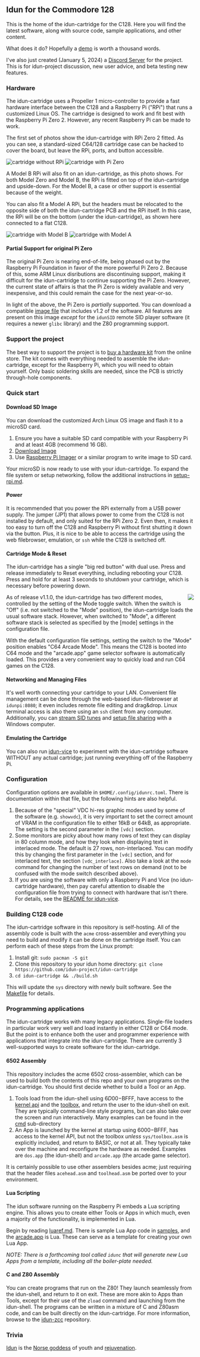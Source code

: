 ## Idun for the Commodore 128

This is the home of the idun-cartridge for the C128. Here you will find the latest software, along with source code, sample applications, and other content.

What does it do? Hopefully a [demo](https://www.youtube.com/watch?v=X_DMMz55Tpo) is worth a thousand words.

I've also just created (January 5, 2024) a [Discord Server](https://discord.gg/DpwsRZ6r) for the project. This is for idun-project discussion, new user advice, and beta testing new features.

### Hardware

The idun-cartridge uses a Propeller 1 micro-controller to provide a fast hardware interface between the C128 and a Raspberry Pi ("RPi") that runs a customized Linux OS. The cartridge is designed to work and fit best with the Raspberry Pi Zero 2. However, any recent Raspberry Pi can be made to work.

The first set of photos show the idun-cartridge with RPi Zero 2 fitted. As you can see, a standard-sized C64/128 cartridge case can be hacked to cover the board, but leave the RPi, ports, and button accessible.

![cartridge without RPi](doc/cart_no_rpi.jpg)
![cartridge with Pi Zero](doc/330_112856.jpg)

 A Model B RPi will also fit on an idun-cartridge, as this photo shows. For both Model Zero and Model B, the RPi is fitted on top of the idun-cartridge and upside-down. For the Model B, a case or other support is essential because of the weight.

You can also fit a Model A RPi, but the headers must be relocated to the opposite side of both the idun-cartridge PCB and the RPi itself. In this case, the RPi will be on the bottom (under the idun-cartridge), as shown here connected to a flat C128.

![cartridge with Model B](doc/401_122754.jpg)
![cartridge with Model A](doc/407_144230.jpg)

#### Partial Support for original Pi Zero

The original Pi Zero is nearing end-of-life, being phased out by the Raspberry Pi Foundation in favor of the more powerful Pi Zero 2. Because of this, some ARM Linux disributions are discontinuing support, making it difficult for the idun-cartridge to continue supporting the Pi Zero. However, the current state of affairs is that the Pi Zero is widely available and very inexpensive, and this could remain the case for the next year-or-so.

In light of the above, the Pi Zero is *partially* supported. You can download a compatible [image file](https://drive.google.com/file/d/1-f4fZqi1PGydYXPUaHLZCb5UNGgmPkZW/view?usp=sharing) that includes v1.2 of the software. All features are present on this image *except* for the `idunSID` remote SID player software (it requires a newer `glibc` library) and the Z80 programming support.

### Support the project

The best way to support the project is to [buy a hardware kit](https://www.tindie.com/products/idun-cartridge-c128/idun-cartridge-c128-kit/) from the online store. The kit comes with everything needed to assemble the idun-cartridge, except for the Raspberry Pi, which you will need to obtain yourself. Only basic soldering skills are needed, since the PCB is strictly through-hole components.

### Quick start

#### Download SD Image

You can download the customized Arch Linux OS image and flash it to a microSD card.

1. Ensure you have a suitable SD card compatible with your Raspberry Pi and at least 4GB (recommend 16 GB).
2. [Download Image](https://drive.google.com/file/d/1tYmL1zDgZj2KxWQS5eT54sy9L9NNPKM7/view?usp=sharing)
3. Use [Raspberry Pi Imager](https://www.raspberrypi.com/software/) or a similar program to write image to SD card.

Your microSD is now ready to use with your idun-cartridge. To expand the file system or setup networking, follow the additional instructions in [setup-rpi.md](doc/setup-rpi.md).

#### Power

It is recommended that you power the RPi externally from a USB power supply. The jumper (JP1) that allows power to come from the C128 is not installed by default, and only suited for the RPi Zero 2. Even then, it makes it too easy to turn off the C128 and Raspberry Pi without first shutting it down via the button. Plus, it is nice to be able to access the cartridge using the web filebrowser, emulation, or `ssh` while the C128 is switched off.

#### Cartridge Mode & Reset

The idun-cartridge has a single "big red button" with dual use. Press and release immediately to Reset everything, including rebooting your C128. Press and hold for at least 3 seconds to shutdown your cartridge, which is necessary before powering down.

<img align="right" src="doc/cart_mode_sw2.jpg" />

As of release v1.1.0, the idun-cartridge has two different modes, controlled by the setting of the Mode toggle switch. When the switch is "Off" (i.e. not switched to the "Mode" position), the idun-cartridge loads the usual software stack. However, when switched to "Mode", a different software stack is selected as specified by the [mode] settings in the configuration file.

With the default configuration file settings, setting the switch to the "Mode" position enables "C64 Arcade Mode". This means the C128 is booted into C64 mode and the "arcade.app" game selector software is automatically loaded. This provides a very convenient way to quickly load and run C64 games on the C128.

#### Networking and Managing Files

It's well worth connecting your cartridge to your LAN. Convenient file management can be done through the web-based idun-filebrowser at `idunpi:8080`; it even includes remote file editing and drag&drop. Linux terminal access is also there using an `ssh` client from any computer. Additionally, you can [stream SID tunes](https://youtu.be/EPf45QN3PJk) and [setup file sharing](https://youtu.be/NZajjJ2tERM) with a Windows computer.

#### Emulating the Cartridge

You can also run [idun-vice](https://github.com/idun-project/idun-vice) to experiment with the idun-cartridge software WITHOUT any actual cartridge; just running everything off of the Raspberry Pi.

### Configuration

Configuration options are available in `$HOME/.config/idunrc.toml`. There is documentation within that file, but the following hints are also helpful.

1. Because of the "special" VDC hi-res graphic modes used by some of the software (e.g. `showvdc`), it is very important to set the correct amount of VRAM in the configuration file to either 16kB or 64kB, as appropriate. The setting is the second parameter in the `[vdc]` section.
2. Some monitors are picky about how many rows of text they can display in 80 column mode, and how they look when displaying text in interlaced mode. The default is 27 rows, non-interlaced. You can modify this by changing the first parameter in the `[vdc]` section, and for interlaced text, the section `[vdc_interlace]`. Also take a look at the `mode` command for changing the number of text rows on demand (not to be confused with the mode switch described above).
3. If you are using the software with only a Raspberry Pi and Vice (no idun-cartridge hardware), then pay careful attention to disable the configuration file from trying to connect with hardware that isn't there. For details, see the [README for idun-vice](https://github.com/idun-project/idun-vice).

### Building C128 code

The idun-cartridge software in this repository is self-hosting. All of the assembly code is built with the `acme` cross-assembler and everything you need to build and modify it can be done on the cartridge itself. You can perform each of these steps from the Linux prompt:

1. Install git: `sudo pacman -S git`
2. Clone this repository to your idun home directory: `git clone https://github.com/idun-project/idun-cartridge`
3. `cd idun-cartridge && ./build.sh`

This will update the `sys` directory with newly built software. See the [Makefile](cbm/Makefile) for details.

### Programming applications

The idun-cartridge works with many legacy applications. Single-file loaders in particular work very well and load instantly in either C128 or C64 mode. But the point is to enhance both the user and programmer experience with applications that integrate into the idun-cartridge. There are currently 3 well-supported ways to create software for the idun-cartridge.

#### 6502 Assembly

This repository includes the acme 6502 cross-assembler, which can be used to build both the contents of this repo and your own programs on the idun-cartridge. You should first decide whether to build a Tool or an App.

1. Tools load from the idun-shell using $6D00-$BFFF, have access to the [kernel api](doc/apiref.md) and the [toolbox](doc/toolbox.md), and return the user to the idun-shell on exit. They are typically command-line style programs, but can also take over the screen and run interactively. Many examples can be found in the [cmd](cbm/cmd/) sub-directory
2. An App is launched by the kernel at startup using $6000-$BFFF, has access to the kernel API, but not the toolbox _unless_ `sys/toolbox.asm` is explicitly included, and return to BASIC, or not at all. They typically take over the machine and reconfigure the hardware as needed. Examples are `dos.app` (the idun-shell) and `arcade.app` (the arcade game selector).

It is certainly possible to use other assemblers besides acme; just requiring that the header files `acehead.asm` and `toolhead.asm` be ported over to your environment.

#### Lua Scripting

The idun software running on the Raspberry Pi embeds a Lua scripting engine. This allows you to create either Tools or Apps in which much, even a majority of the functionality, is implemented in Lua.

Begin by reading [luaref.md](doc/luaref.md). There is sample Lua App code in [samples](samples/), and the [arcade.app](cbm/arcade.app.d/main.lua) is Lua. These can serve as a template for creating your own Lua App.

 _NOTE: There is a forthcoming tool called `idunc` that will generate new Lua Apps from a template, including all the boiler-plate needed._

#### C and Z80 Assembly 

You can create programs that run on the Z80! They launch seamlessly from the idun-shell, and return to it on exit. These are more akin to Apps than Tools, except for their use of the `zload` command and launching from the idun-shell. The programs can be written in a mixture of C and Z80asm code, and can be built directly on the idun-cartridge. For more information, browse to the [idun-zcc](https://github.com/idun-project/idun-zcc) repository.

### Trivia

[Idun](https://en.wikipedia.org/wiki/I%C3%B0unn) is the [Norse goddess](https://youtu.be/0IIcDB3noxE?t=308) of youth and [rejuvenation](https://youtu.be/GiXNEf_NOak).
